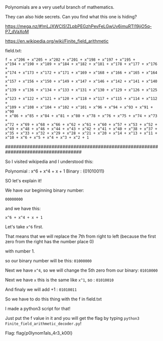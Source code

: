 Polynomials are a very useful branch of mathematics. 

They can also hide secrets. Can you find what this one is hiding? 

https://mega.nz/#!mLJXWCIS!ZLpbPEGzhPevFeLGwUv6imuRTl19jiO5q-P7_dVaXoM 

https://en.wikipedia.org/wiki/Finite_field_arithmetic

field.txt:

<code>f = x^206 + x^205 + x^202 + x^201 + x^198 + x^197 + x^195 + x^194 + x^190 + x^189 + x^184 + x^182 + x^181 + x^178 + x^177 + x^176 + x^174 + x^173 + x^172 + x^171 + x^169 + x^168 + x^166 + x^165 + x^164 + x^157 + x^156 + x^150 + x^149 + x^147 + x^146 + x^142 + x^141 + x^140 + x^139 + x^136 + x^134 + x^133 + x^131 + x^130 + x^129 + x^126 + x^125 + x^123 + x^122 + x^121 + x^120 + x^118 + x^117 + x^115 + x^114 + x^112 + x^109 + x^108 + x^104 + x^102 + x^101 + x^96 + x^94 + x^93 + x^91 + x^90 + x^86 + x^85 + x^84 + x^81 + x^80 + x^78 + x^76 + x^75 + x^74 + x^73 + x^72 + x^69 + x^68 + x^66 + x^62 + x^61 + x^60 + x^57 + x^53 + x^52 + x^49 + x^48 + x^46 + x^44 + x^43 + x^42 + x^41 + x^40 + x^38 + x^37 + x^35 + x^33 + x^32 + x^29 + x^28 + x^21 + x^20 + x^14 + x^13 + x^11 + x^10 + x^6 + x^5 + x^4 + x^3 + x^2 + 1</code>

####################################################################################

So I visited wikipedia and I understood this:

Polynomial :  x^6 + x^4 + x + 1
Binary :        {01010011}

SO let's explain it!

We have our beginning binary number:

<code>00000000</code>

and we have this: 

<code>x^6 + x^4 + x + 1</code>

Let's take <code>x^6</code> first.

That means that we will replace the 7th from right to left (because the first zero from the right has the number place 0)

with number 1.

so our binary number will be this: <code>01000000</code>

Next we have <code>x^4</code>, so we will change the 5th zero from our binary: <code>01010000</code>

Next we have <code>x</code> this is the same like <code>x^1</code>, so : <code>01010010</code>

And finaly we will add +1 : <code>01010011</code>


So we have to do this thing with the f in field.txt

I made a python3 script for that!

Just put the f value in it and you will get the flag by typing <code>python3 Finite_field_arithmetic_decoder.py</code>!

Flag: flag{p0lynom1als_4r3_k00l}
